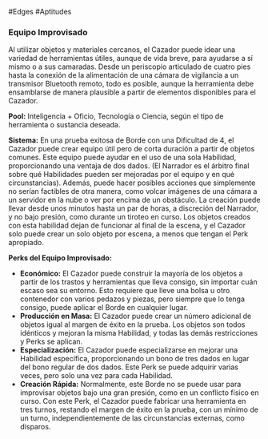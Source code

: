 #Edges #Aptitudes

### Equipo Improvisado

Al utilizar objetos y materiales cercanos, el Cazador puede idear una variedad de herramientas útiles, aunque de vida breve, para ayudarse a sí mismo o a sus camaradas. Desde un periscopio articulado de cuatro pies hasta la conexión de la alimentación de una cámara de vigilancia a un transmisor Bluetooth remoto, todo es posible, aunque la herramienta debe ensamblarse de manera plausible a partir de elementos disponibles para el Cazador.

**Pool:** Inteligencia + Oficio, Tecnología o Ciencia, según el tipo de herramienta o sustancia deseada.

**Sistema:** En una prueba exitosa de Borde con una Dificultad de 4, el Cazador puede crear equipo útil pero de corta duración a partir de objetos comunes. Este equipo puede ayudar en el uso de una sola Habilidad, proporcionando una ventaja de dos dados. (El Narrador es el árbitro final sobre qué Habilidades pueden ser mejoradas por el equipo y en qué circunstancias). Además, puede hacer posibles acciones que simplemente no serían factibles de otra manera, como volcar imágenes de una cámara a un servidor en la nube o ver por encima de un obstáculo. La creación puede llevar desde unos minutos hasta un par de horas, a discreción del Narrador, y no bajo presión, como durante un tiroteo en curso. Los objetos creados con esta habilidad dejan de funcionar al final de la escena, y el Cazador solo puede crear un solo objeto por escena, a menos que tengan el Perk apropiado.

**Perks del Equipo Improvisado:**
- **Económico:** El Cazador puede construir la mayoría de los objetos a partir de los trastos y herramientas que lleva consigo, sin importar cuán escaso sea su entorno. Esto requiere que lleve una bolsa u otro contenedor con varios pedazos y piezas, pero siempre que lo tenga consigo, puede aplicar el Borde en cualquier lugar.
- **Producción en Masa:** El Cazador puede crear un número adicional de objetos igual al margen de éxito en la prueba. Los objetos son todos idénticos y mejoran la misma Habilidad, y todas las demás restricciones y Perks se aplican.
- **Especialización:** El Cazador puede especializarse en mejorar una Habilidad específica, proporcionando un bono de tres dados en lugar del bono regular de dos dados. Este Perk se puede adquirir varias veces, pero solo una vez para cada Habilidad.
- **Creación Rápida:** Normalmente, este Borde no se puede usar para improvisar objetos bajo una gran presión, como en un conflicto físico en curso. Con este Perk, el Cazador puede fabricar una herramienta en tres turnos, restando el margen de éxito en la prueba, con un mínimo de un turno, independientemente de las circunstancias externas, como disparos.